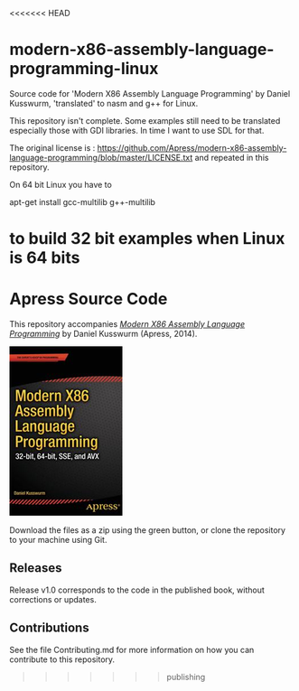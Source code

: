 <<<<<<< HEAD
# modern-x86-assembly-language-programming-linux
Source code for 'Modern X86 Assembly Language Programming' by Daniel Kusswurm, 'translated' to nasm and g++ for Linux.

This repository isn't complete. Some examples still need to be translated especially those with GDI libraries.  In time I want to use SDL for that.

The original license is : https://github.com/Apress/modern-x86-assembly-language-programming/blob/master/LICENSE.txt and repeated in this repository.

On 64 bit Linux you have to

apt-get install gcc-multilib g++-multilib

to build 32 bit examples when Linux is 64 bits
=======
# Apress Source Code

This repository accompanies [*Modern X86 Assembly Language Programming*](http://www.apress.com/9781484200650) by Daniel Kusswurm (Apress, 2014).

![Cover image](9781484200650.jpg)

Download the files as a zip using the green button, or clone the repository to your machine using Git.

## Releases

Release v1.0 corresponds to the code in the published book, without corrections or updates.

## Contributions

See the file Contributing.md for more information on how you can contribute to this repository.
>>>>>>> publishing
